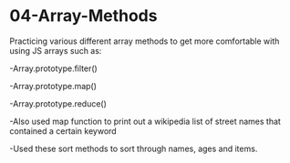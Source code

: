 # 04-Array-Methods

Practicing various different array methods to get more comfortable with using JS arrays such as:

-Array.prototype.filter()

-Array.prototype.map()

-Array.prototype.reduce()

-Also used map function to print out a wikipedia list of street names that contained a certain keyword

-Used these sort methods to sort through names, ages and items.

